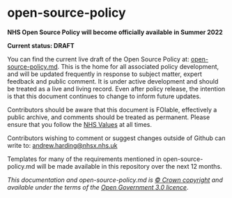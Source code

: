 # open-source-policy

**NHS Open Source Policy will become officially available in Summer 2022**

**Current status: DRAFT**

You can find the current live draft of the Open Source Policy at: [open-source-policy.md](https://github.com/nhsx/open-source-policy/blob/main/open-source-policy.md). This is the home for all associated policy development, and will be updated frequently in response to subject matter, expert feedback and public comment. It is under active development and should be treated as a live and living record. Even after policy release, the intention is that this document continues to change to inform future updates.

Contributors should be aware that this document is FOIable, effectively a public archive, and comments should be treated as permanent. Please ensure that you follow the [NHS Values](https://www.hee.nhs.uk/about/our-values/nhs-constitutional-values-hub-0) at all times.

Contributors wishing to comment or suggest changes outside of Github can write to: [andrew.harding@nhsx.nhs.uk](mailto:andrew.harding@nhsx.nhs.uk)

Templates for many of the requirements mentioned in open-source-policy.md will be made available in this repository over the next 12 months.
  
*This documentation and open-source-policy.md is [© Crown copyright](http://www.nationalarchives.gov.uk/information-management/re-using-public-sector-information/uk-government-licensing-framework/crown-copyright/) and available under the terms of the [Open Government 3.0 licence](http://www.nationalarchives.gov.uk/doc/open-government-licence/version/3/)*.
